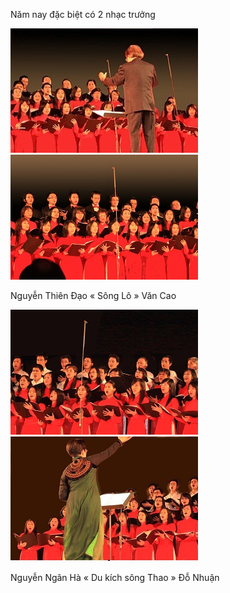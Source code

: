 <!--
title: Tết Tân Mão UNESCO 05.02.2011
author: Nguyễn Tích Kỳ
-->

Năm nay đặc biệt có 2 nhạc trưởng

![](1.jpg) ![](2.jpg)

Nguyễn Thiên Đạo « Sông Lô » Văn Cao

![](3.jpg) ![](4.jpg)

Nguyễn Ngân Hà « Du kích sông Thao » Đỗ Nhuận